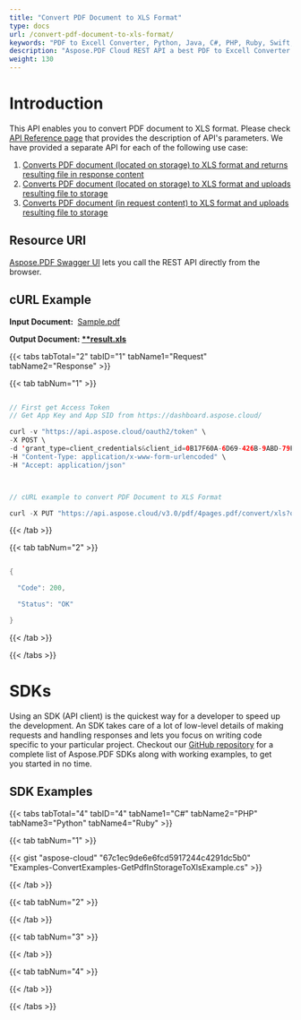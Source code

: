 ```yaml
---
title: "Convert PDF Document to XLS Format"
type: docs
url: /convert-pdf-document-to-xls-format/
keywords: "PDF to Excell Converter, Python, Java, C#, PHP, Ruby, Swift, Android, Go"
description: "Aspose.PDF Cloud REST API a best PDF to Excell Converter. The SDKs are available in various languages such as, C#, Java, Python, Ruby, PHP, Node.js, Swift, Android and Go. Please check API Reference page that provides the description of API&amp;apos;s parameters."
weight: 130
---
```


# **Introduction**
This API enables you to convert PDF document to XLS format. Please check [API Reference page](https://apireference.aspose.cloud/pdf/#!/Convert/PutPdfInRequestToXls) that provides the description of API's parameters. We have provided a separate API for each of the following use case:

1. [Converts PDF document (located on storage) to XLS format and returns resulting file in response content](https://apireference.aspose.cloud/pdf/#!/Convert/GetPdfInStorageToXls)
1. [Converts PDF document (located on storage) to XLS format and uploads resulting file to storage](https://apireference.aspose.cloud/pdf/#!/Convert/PutPdfInStorageToXls)
1. [Converts PDF document (in request content) to XLS format and uploads resulting file to storage](https://apireference.aspose.cloud/pdf/#!/Convert/PutPdfInRequestToXls)
## **Resource URI**
[Aspose.PDF Swagger UI](https://apireference.aspose.cloud/pdf/#!/Convert/PutPdfInRequestToXls) lets you call the REST API directly from the browser.
## **cURL Example**
**Input Document:**  [Sample.pdf](attachments/1246153/1507329.pdf)

**Output Document: [**result.xls](attachments/1246156/1507333.xls)** 

{{< tabs tabTotal="2" tabID="1" tabName1="Request" tabName2="Response" >}}

{{< tab tabNum="1" >}}

```java

// First get Access Token
// Get App Key and App SID from https://dashboard.aspose.cloud/

curl -v "https://api.aspose.cloud/oauth2/token" \
-X POST \
-d 'grant_type=client_credentials&client_id=0B17F60A-6D69-426B-9ABD-79F35A6E9F7B&client_secret=53b8b19adffa41a3e87dbbd8858977ae' \
-H "Content-Type: application/x-www-form-urlencoded" \
-H "Accept: application/json"



// cURL example to convert PDF Document to XLS Format

curl -X PUT "https://api.aspose.cloud/v3.0/pdf/4pages.pdf/convert/xls?outPath=result.xls&insertBlankColumnAtFirst=true&minimizeTheNumberOfWorksheets=true&uniformWorksheets=true" -H "accept: application/json" -H "authorization: Bearer eyJhbGciOiJSUzI1NiIsInR5cCI6IkpXVCJ9.eyJuYmYiOjE1OTQyMDM0ODIsImV4cCI6MTU5NDI4OTg4MiwiaXNzIjoiaHR0cHM6Ly9hcGkuYXNwb3NlLmNsb3VkIiwiYXVkIjpbImh0dHBzOi8vYXBpLmFzcG9zZS5jbG91ZC9yZXNvdXJjZXMiLCJhcGkucGxhdGZvcm0iLCJhcGkucHJvZHVjdHMiLCJhcGkuc3RvcmFnZSJdLCJjbGllbnRfaWQiOiJiZmM1MzQyOS01NzkwLTRhZTUtOGE5Ni04OWVjYWJlNGIyYTAiLCJjbGllbnRfZGVmYXVsdF9zdG9yYWdlIjoiMjVDNDNBNUMtMEQ1RS00MjFCLTlGMTUtQjRCNzY0RDRCMEVEIiwiY2xpZW50X2lkU3J2SWQiOiI0MDQ4OTkiLCJzY29wZSI6WyJhcGkucGxhdGZvcm0iLCJhcGkucHJvZHVjdHMiLCJhcGkuc3RvcmFnZSJdfQ.Sms8wYcZrqsu-Z1us8ixABAHyWwo4TUlKNEeF2l-aUijOaAI0sk4t0XtltchkxtGVrks4YSEQ3_48LvksO72aoJfjICi6h3vZuxF_yrb5oNqw9yyq05vDO9EqH0YHhCFB0LTPFj9HhDmsEko7rbtHJtdmo2vxTGKWBBh8f1O0l2OTTbKww5LpYntZ_MOSgG8xbHj7DFl72idAfTMbX4_Zi1I4JgSw2IAbwB-WUnuLL27unzJB2uUApQsdI-lGaY8IEXAeqAcVcIZIve1hxzmFRN03SpPPKXDgV4P3hvG8xCrZ6pMoWh5IKcyyUXN5ZRvBnuMDsgiQb6ZC16XV2TMHQ"

```

{{< /tab >}}

{{< tab tabNum="2" >}}

```java

{

  "Code": 200,

  "Status": "OK"

}

```

{{< /tab >}}

{{< /tabs >}}
# **SDKs**
Using an SDK (API client) is the quickest way for a developer to speed up the development. An SDK takes care of a lot of low-level details of making requests and handling responses and lets you focus on writing code specific to your particular project. Checkout our [GitHub repository](https://github.com/aspose-pdf-cloud) for a complete list of Aspose.PDF SDKs along with working examples, to get you started in no time.
## **SDK Examples**
{{< tabs tabTotal="4" tabID="4" tabName1="C#" tabName2="PHP" tabName3="Python" tabName4="Ruby" >}}

{{< tab tabNum="1" >}}



{{< gist "aspose-cloud" "67c1ec9de6e6fcd5917244c4291dc5b0" "Examples-ConvertExamples-GetPdfInStorageToXlsExample.cs" >}}

{{< /tab >}}

{{< tab tabNum="2" >}}



{{< /tab >}}

{{< tab tabNum="3" >}}



{{< /tab >}}

{{< tab tabNum="4" >}}



{{< /tab >}}

{{< /tabs >}}
